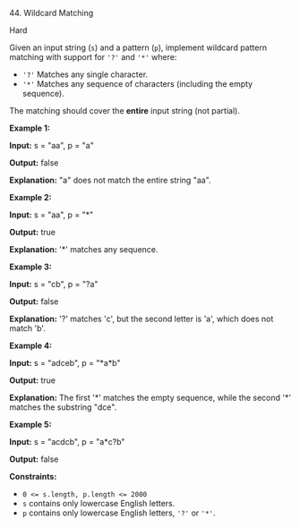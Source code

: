 44\. Wildcard Matching

Hard

Given an input string (`s`) and a pattern (`p`), implement wildcard pattern matching with support for `'?'` and `'*'` where:

*   `'?'` Matches any single character.
*   `'*'` Matches any sequence of characters (including the empty sequence).

The matching should cover the **entire** input string (not partial).

**Example 1:**

**Input:** s = "aa", p = "a"

**Output:** false

**Explanation:** "a" does not match the entire string "aa". 

**Example 2:**

**Input:** s = "aa", p = "\*"

**Output:** true

**Explanation:** '\*' matches any sequence. 

**Example 3:**

**Input:** s = "cb", p = "?a"

**Output:** false

**Explanation:** '?' matches 'c', but the second letter is 'a', which does not match 'b'. 

**Example 4:**

**Input:** s = "adceb", p = "\*a\*b"

**Output:** true

**Explanation:** The first '\*' matches the empty sequence, while the second '\*' matches the substring "dce". 

**Example 5:**

**Input:** s = "acdcb", p = "a\*c?b"

**Output:** false 

**Constraints:**

*   `0 <= s.length, p.length <= 2000`
*   `s` contains only lowercase English letters.
*   `p` contains only lowercase English letters, `'?'` or `'*'`.